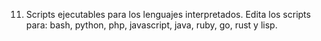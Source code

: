 11. Scripts ejecutables para los lenguajes interpretados. Edita los scripts para: bash, python, php, javascript, java, ruby, go, rust y lisp.
